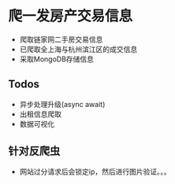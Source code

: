 # 爬一发房产交易信息

- 爬取链家网二手房交易信息
- 已爬取全上海与杭州滨江区的成交信息
- 采取MongoDB存储信息

## Todos
- 异步处理升级(async await)
- 出租信息爬取
- 数据可视化

## 针对反爬虫
- 网站过分请求后会锁定ip，然后进行图片验证。。。
